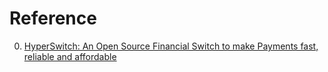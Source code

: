 # Reference

0. [HyperSwitch: An Open Source Financial Switch to make Payments fast, reliable and affordable](https://github.com/juspay/hyperswitch)


